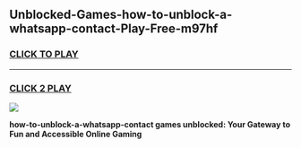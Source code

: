 
## Unblocked-Games-how-to-unblock-a-whatsapp-contact-Play-Free-m97hf
<h3>
<a href="https://premium76.site?title=how-to-unblock-a-whatsapp-contact&ref=18A1">CLICK TO PLAY</a></h3>
<hr>

<h3>
<a href="https://premium76.site?title=how-to-unblock-a-whatsapp-contact&ref=18A1">CLICK 2 PLAY</a>
  
</h3>

<a href="https://premium76.site?title=how-to-unblock-a-whatsapp-contact&ref=18A1"><img src="https://clearcache.store/games.png"></a>


**how-to-unblock-a-whatsapp-contact games unblocked: Your Gateway to Fun and Accessible Online Gaming**
